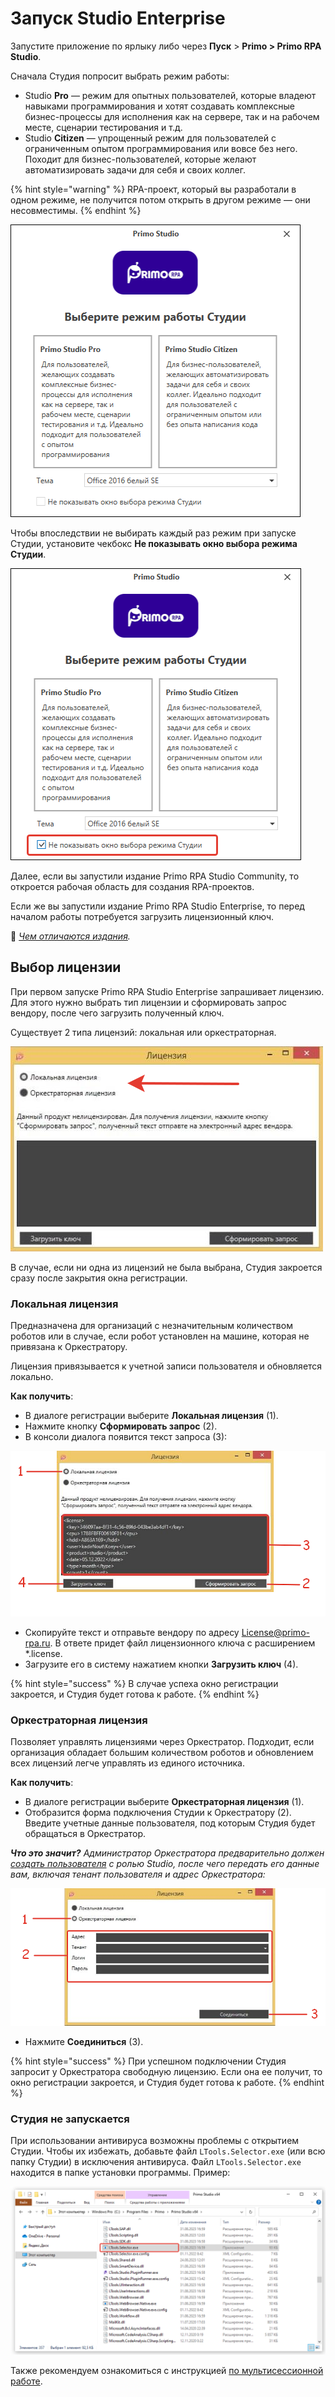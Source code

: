 # Запуск Studio Enterprise

Запустите приложение по ярлыку либо через **Пуск** > **Primo > Primo RPA Studio**. 

Сначала Студия попросит выбрать режим работы:
* Studio **Pro** — режим для опытных пользователей, которые владеют навыками программирования и хотят создавать комплексные бизнес-процессы для исполнения как на сервере, так и на рабочем месте, сценарии тестирования и т.д.
* Studio **Citizen** — упрощенный режим для пользователей с ограниченным опытом программирования или вовсе без него. Походит для бизнес-пользователей, которые желают автоматизировать задачи для себя и своих коллег.

{% hint style="warning" %}
RPA-проект, который вы разработали в одном режиме, не получится потом открыть в другом режиме — они несовместимы.
{% endhint %}

![](<../../.gitbook/assets1/studio-modes.png>)

Чтобы впоследствии не выбирать каждый раз режим при запуске Студии, установите чекбокс **Не показывать окно выбора режима Студии**. 

![](<../../.gitbook/assets1/studio-dont-show-modes.png>)

Далее, если вы запустили издание Primo RPA Studio Community, то откроется рабочая область для создания RPA-проектов.

Если же вы запустили издание Primo RPA Studio Enterprise, то перед началом работы потребуется загрузить лицензионный ключ. 

:small_blue_diamond: *[Чем отличаются издания](https://docs.primo-rpa.ru/primo-rpa/primo-studio/editions).*

## Выбор лицензии

При первом запуске Primo RPA Studio Enterprise запрашивает лицензию. Для этого нужно выбрать тип лицензии и сформировать запрос вендору, после чего загрузить полученный ключ.

Существует 2 типа лицензий: локальная или оркестраторная. 

![](<../../.gitbook/assets/Лицензии в Студии.png>)

В случае, если ни одна из лицензий не была выбрана, Студия закроется сразу после закрытия окна регистрации. 

### Локальная лицензия

Предназначена для организаций с незначительным количеством роботов или в случае, если робот установлен на машине, которая не привязана к Оркестратору. 

Лицензия привязывается к учетной записи пользователя и обновляется локально.

**Как получить**: 
* В диалоге регистрации выберите **Локальная лицензия** (1).
* Нажмите кнопку **Сформировать запрос** (2).
* В консоли диалога появится текст запроса (3):

![](<../../.gitbook/assets/local-license-for-studio.png>)
    
* Скопируйте текст и отправьте вендору по адресу [License@primo-rpa.ru](mailto:License@primo-rpa.ru). В ответе придет файл лицензионного ключа с расширением \*.license.
* Загрузите его в систему нажатием кнопки **Загрузить ключ** (4). 
    
{% hint style="success" %}
В случае успеха окно регистрации закроется, и Студия будет готова к работе. 
{% endhint %}

### Оркестраторная лицензия

Позволяет управлять лицензиями через Оркестратор. Подходит, если организация обладает большим количеством роботов и обновлением всех лицензий легче управлять из единого источника. 

**Как получить**: 
* В диалоге регистрации выберите **Оркестраторная лицензия** (1).
* Отобразится форма подключения Студии к Оркестратору (2). Введите учетные данные пользователя, под которым Студия будет обращаться в Оркестратор.

***Что это значит?** Администратор Оркестратора предварительно должен [создать пользователя](https://docs.primo-rpa.ru/primo-rpa/orchestrator/settings/users/orch-users) с ролью Studio, после чего передать его данные вам, включая тенант пользователя и адрес Оркестратора:*

![](<../../.gitbook/assets/orch-license-for-studio.png>)

* Нажмите **Соединиться** (3).

{% hint style="success" %}
При успешном подключении Студия запросит у Оркестратора свободную лицензию. Если она ее получит, то окно регистрации закроется, и Студия будет готова к работе. 
{% endhint %}


### Студия не запускается
При использовании антивируса возможны проблемы с открытием Студии. Чтобы их избежать, добавьте файл `LTools.Selector.exe` (или всю папку Студии) в исключения антивируса. Файл `LTools.Selector.exe` находится в папке установки программы. Пример:

![](<../../.gitbook/assets/ltools.selector.exe-here.png>)

Также рекомендуем ознакомиться с инструкцией [по мультисессионной работе](https://docs.primo-rpa.ru/primo-rpa/primo-studio/settings/layout/multisession).
